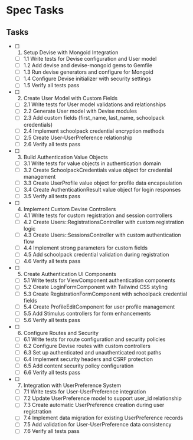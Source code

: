 # Spec Tasks

## Tasks

- [ ] 1. Setup Devise with Mongoid Integration
  - [ ] 1.1 Write tests for Devise configuration and User model
  - [ ] 1.2 Add devise and devise-mongoid gems to Gemfile
  - [ ] 1.3 Run devise generators and configure for Mongoid
  - [ ] 1.4 Configure Devise initializer with security settings
  - [ ] 1.5 Verify all tests pass

- [ ] 2. Create User Model with Custom Fields
  - [ ] 2.1 Write tests for User model validations and relationships
  - [ ] 2.2 Generate User model with Devise modules
  - [ ] 2.3 Add custom fields (first_name, last_name, schoolpack credentials)
  - [ ] 2.4 Implement schoolpack credential encryption methods
  - [ ] 2.5 Create User-UserPreference relationship
  - [ ] 2.6 Verify all tests pass

- [ ] 3. Build Authentication Value Objects
  - [ ] 3.1 Write tests for value objects in authentication domain
  - [ ] 3.2 Create SchoolpackCredentials value object for credential management
  - [ ] 3.3 Create UserProfile value object for profile data encapsulation
  - [ ] 3.4 Create AuthenticationResult value object for login responses
  - [ ] 3.5 Verify all tests pass

- [ ] 4. Implement Custom Devise Controllers
  - [ ] 4.1 Write tests for custom registration and session controllers
  - [ ] 4.2 Create Users::RegistrationsController with custom registration logic
  - [ ] 4.3 Create Users::SessionsController with custom authentication flow
  - [ ] 4.4 Implement strong parameters for custom fields
  - [ ] 4.5 Add schoolpack credential validation during registration
  - [ ] 4.6 Verify all tests pass

- [ ] 5. Create Authentication UI Components
  - [ ] 5.1 Write tests for ViewComponent authentication components
  - [ ] 5.2 Create LoginFormComponent with Tailwind CSS styling
  - [ ] 5.3 Create RegistrationFormComponent with schoolpack credential fields
  - [ ] 5.4 Create ProfileEditComponent for user profile management
  - [ ] 5.5 Add Stimulus controllers for form enhancements
  - [ ] 5.6 Verify all tests pass

- [ ] 6. Configure Routes and Security
  - [ ] 6.1 Write tests for route configuration and security policies
  - [ ] 6.2 Configure Devise routes with custom controllers
  - [ ] 6.3 Set up authenticated and unauthenticated root paths
  - [ ] 6.4 Implement security headers and CSRF protection
  - [ ] 6.5 Add content security policy configuration
  - [ ] 6.6 Verify all tests pass

- [ ] 7. Integration with UserPreference System
  - [ ] 7.1 Write tests for User-UserPreference integration
  - [ ] 7.2 Update UserPreference model to support user_id relationship
  - [ ] 7.3 Create automatic UserPreference creation during user registration
  - [ ] 7.4 Implement data migration for existing UserPreference records
  - [ ] 7.5 Add validation for User-UserPreference data consistency
  - [ ] 7.6 Verify all tests pass